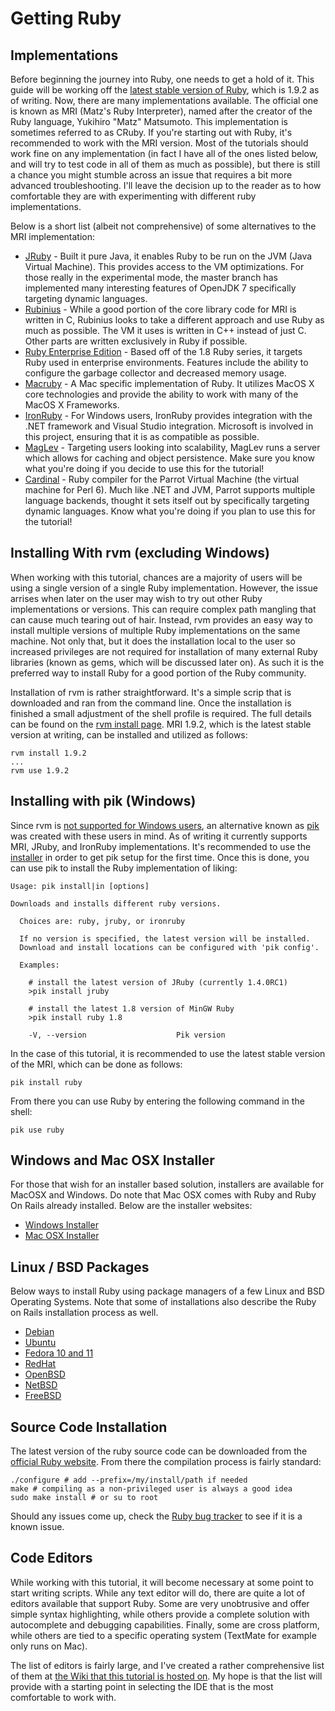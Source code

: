 Getting Ruby
============

Implementations
---------------

Before beginning the journey into Ruby, one needs to get a hold of it. This guide will be working off the [latest stable version of Ruby](http://www.ruby-lang.org/en/downloads/), which is 1.9.2 as of writing. Now, there are many implementations available. The official one is known as MRI (Matz's Ruby Interpreter), named after the creator of the Ruby language, Yukihiro "Matz" Matsumoto. This implementation is sometimes referred to as CRuby. If you're starting out with Ruby, it's recommended to work with the MRI version. Most of the tutorials should work fine on any implementation (in fact I have all of the ones listed below, and will try to test code in all of them as much as possible), but there is still a chance you might stumble across an issue that requires a bit more advanced troubleshooting. I'll leave the decision up to the reader as to how comfortable they are with experimenting with different ruby implementations.

Below is a short list (albeit not comprehensive) of some alternatives to the MRI implementation:

 * [JRuby](http://www.jruby.org/) - Built it pure Java, it enables Ruby to be run on the JVM (Java Virtual Machine). This provides access to the VM optimizations. For those really in the experimental mode, the master branch has implemented many interesting features of OpenJDK 7 specifically targeting dynamic languages.
 * [Rubinius](http://rubini.us/) - While a good portion of the core library code for MRI is written in C, Rubinius looks to take a different approach and use Ruby as much as possible. The VM it uses is written in C++ instead of just C. Other parts are written exclusively in Ruby if possible.
 * [Ruby Enterprise Edition](http://www.rubyenterpriseedition.com/) - Based off of the 1.8 Ruby series, it targets Ruby used in enterprise environments. Features include the ability to configure the garbage collector and decreased memory usage. 
 * [Macruby](http://www.macruby.org/) - A Mac specific implementation of Ruby. It utilizes MacOS X core technologies and provide the ability to work with many of the MacOS X Frameworks. 
 * [IronRuby](http://ironruby.net/) - For Windows users, IronRuby provides integration with the .NET framework and Visual Studio integration. Microsoft is involved in this project, ensuring that it is as compatible as possible.
 * [MagLev](http://ruby.gemstone.com/) - Targeting users looking into scalability, MagLev runs a server which allows for caching and object persistence. Make sure you know what you're doing if you decide to use this for the tutorial!
 * [Cardinal](https://github.com/parrot/cardinal) - Ruby compiler for the Parrot Virtual Machine (the virtual machine for Perl 6). Much like .NET and JVM, Parrot supports multiple language backends, thought it sets itself out by specifically targeting dynamic languages. Know what you're doing if you plan to use this for the tutorial!

Installing With rvm (excluding Windows)
---------------------------------------

When working with this tutorial, chances are a majority of users will be using a single version of a single Ruby implementation. However, the issue arrises when later on the user may wish to try out other Ruby implementations or versions. This can require complex path mangling that can cause much tearing out of hair. Instead, rvm provides an easy way to install multiple versions of multiple Ruby implementations on the same machine. Not only that, but it does the installation local to the user so increased privileges are not required for installation of many external Ruby libraries (known as gems, which will be discussed later on). As such it is the preferred way to install Ruby for a good portion of the Ruby community.

Installation of rvm is rather straightforward. It's a simple scrip that is downloaded and ran from the command line. Once the installation is finished a small adjustment of the shell profile is required. The full details can be found on the [rvm install page](http://beginrescueend.com/rvm/install/). MRI 1.9.2, which is the latest stable version at writing, can be installed and utilized as follows:

```
rvm install 1.9.2
...
rvm use 1.9.2
```

Installing with pik (Windows)
-----------------------------

Since rvm is [not supported for Windows users](http://beginrescueend.com/support/faq/), an alternative known as [pik](https://github.com/vertiginous/pik/) was created with these users in mind. As of writing it currently supports MRI, JRuby, and IronRuby implementations. It's recommended to use the [installer](https://github.com/vertiginous/pik/downloads) in order to get pik setup for the first time. Once this is done, you can use pik to install the Ruby implementation of liking:

```
Usage: pik install|in [options]

Downloads and installs different ruby versions.

  Choices are: ruby, jruby, or ironruby

  If no version is specified, the latest version will be installed.
  Download and install locations can be configured with 'pik config'.

  Examples:

    # install the latest version of JRuby (currently 1.4.0RC1)
    >pik install jruby

    # install the latest 1.8 version of MinGW Ruby 
    >pik install ruby 1.8    

    -V, --version                    Pik version

```

In the case of this tutorial, it is recommended to use the latest stable version of the MRI, which can be done as follows:

`pik install ruby`

From there you can use Ruby by entering the following command in the shell:

`pik use ruby`

Windows and Mac OSX Installer
-----------------------------

For those that wish for an installer based solution, installers are available for MacOSX and Windows. Do note that Mac OSX comes with Ruby and Ruby On Rails already installed. Below are the installer websites:

 * [Windows Installer](http://rubyinstaller.org/)
 * [Mac OSX Installer](http://rubyosx.rubyforge.org/)

Linux / BSD Packages
--------------------

Below ways to install Ruby using package managers of a few Linux and BSD Operating Systems. Note that some of installations also describe the Ruby on Rails installation process as well.

 * [Debian](http://www.debian-administration.org/articles/329)
 * [Ubuntu](https://help.ubuntu.com/community/RubyOnRails)
 * [Fedora 10 and 11](http://www.technetra.com/2009/04/22/howto-setting-up-ruby-on-rails-for-fedora-10-and-11/)
 * [RedHat](http://www.alethe.com/brad/2008/04/ruby-on-rails-for-rhel-5/)
 * [OpenBSD](http://myutil.com/2007/11/5/building-ruby-on-openbsd-from-source)
 * [NetBSD](http://www.ezunix.org/index.php/Install_Gitorious_with_Ruby_1.9_on_NetBSD#Install_Ruby)
 * [FreeBSD](http://jasonnoble.org/2008/09/installing-ruby-on-rails-in-freebsd.html)

Source Code Installation
------------------------

The latest version of the ruby source code can be downloaded from the [official Ruby website](http://www.ruby-lang.org/en/downloads/). From there the compilation process is fairly standard:

```
./configure # add --prefix=/my/install/path if needed
make # compiling as a non-privileged user is always a good idea
sudo make install # or su to root
```

Should any issues come up, check the [Ruby bug tracker](http://redmine.ruby-lang.org/) to see if it is a known issue.

Code Editors
------------

While working with this tutorial, it will become necessary at some point to start writing scripts. While any text editor will do, there are quite a lot of editors available that support Ruby. Some are very unobtrusive and offer simple syntax highlighting, while others provide a complete solution with autocomplete and debugging capabilities. Finally, some are cross platform, while others are tied to a specific operating system (TextMate for example only runs on Mac). 

The list of editors is fairly large, and I've created a rather comprehensive list of them at [the Wiki that this tutorial is hosted on](https://github.com/cwgem/koans-tutorial/wiki/Ruby-Code-Editors). My hope is that the list will provide with a starting point in selecting the IDE that is  the most comfortable to work with.